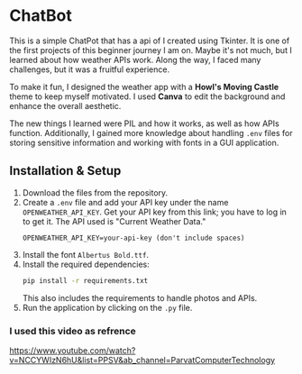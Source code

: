 # ChatBot

This is a simple ChatPot that has a api of  I created using Tkinter. It is one of the first projects of this beginner journey I am on. Maybe it's not much, but I learned about how weather APIs work. Along the way, I faced many challenges, but it was a fruitful experience.

To make it fun, I designed the weather app with a **Howl's Moving Castle** theme to keep myself motivated. I used **Canva** to edit the background and enhance the overall aesthetic.

The new things I learned were PIL and how it works, as well as how APIs function. Additionally, I gained more knowledge about handling `.env` files for storing sensitive information and working with fonts in a GUI application.

## Installation & Setup

1. Download the files from the repository.
2. Create a `.env` file and add your API key under the name `OPENWEATHER_API_KEY`. Get your API key from this link; you have to log in to get it. The API used is "Current Weather Data."
   ```
   OPENWEATHER_API_KEY=your-api-key (don't include spaces)
   ```
3. Install the font `Albertus Bold.ttf`.
4. Install the required dependencies:
   ```sh
   pip install -r requirements.txt
   ```
   This also includes the requirements to handle photos and APIs.
5. Run the application by clicking on the `.py` file.

### I used this video as refrence 
https://www.youtube.com/watch?v=NCCYWIzN6hU&list=PPSV&ab_channel=ParvatComputerTechnology

